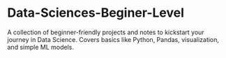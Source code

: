 # Data-Sciences-Beginer-Level
A collection of beginner-friendly projects and notes to kickstart your journey in Data Science. Covers basics like Python, Pandas, visualization, and simple ML models.
